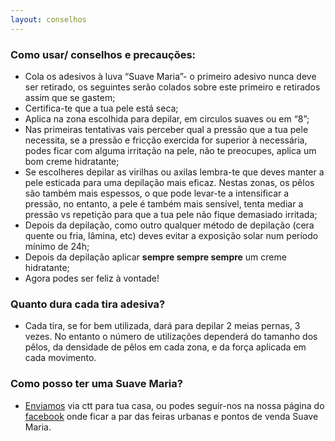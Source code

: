```yaml
---
layout: conselhos
---
```


### Como usar/ conselhos e precauções:

- Cola os adesivos à luva “Suave Maria”- o primeiro adesivo nunca  deve ser retirado, os seguintes serão colados sobre este primeiro e retirados assim que se gastem; 
- Certifica-te que a tua pele está seca;
- Aplica na zona escolhida para depilar, em circulos suaves ou em “8”;
- Nas primeiras tentativas vais perceber qual a pressão que a tua pele necessita, se a pressão e fricção exercida for superior à necessária, podes ficar com alguma irritação na pele, não te preocupes, aplica um bom creme hidratante;
- Se escolheres depilar as virilhas ou axilas lembra-te que deves manter a pele esticada para uma depilação mais eficaz. Nestas zonas, os pêlos são também mais espessos, o que pode levar-te a intensificar a pressão, no entanto,  a pele é também mais sensível, tenta mediar a pressão vs repetição para que a tua pele não fique demasiado irritada;
- Depois da depilação, como outro qualquer método de depilação (cera quente ou fria, lâmina, etc) deves evitar a exposição solar num período mínimo de 24h;
- Depois da depilação aplicar **sempre sempre sempre** um creme hidratante;
- Agora podes ser feliz à vontade!

### Quanto dura cada tira adesiva?

- Cada tira, se for bem utilizada, dará para depilar 2 meias pernas, 3 vezes.
No entanto o número de utilizações dependerá do tamanho dos pêlos, da densidade de pêlos em cada zona, e da força aplicada em cada movimento.

### Como posso ter uma Suave Maria?

- [Enviamos](/#contact) via ctt para tua casa, ou podes seguir-nos na nossa página do [facebook](#facebook) onde ficar a par das feiras urbanas e pontos de venda Suave Maria. 